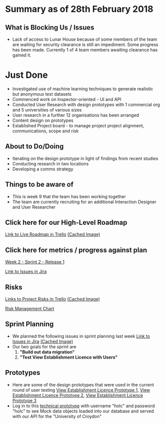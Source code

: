 # Summary as of 28th February 2018

## What is Blocking Us / Issues
* Lack of access to Lunar House because of some members of the team are waiting for security clearance is still an impediment. Some progress has been made. Currently 1 of 4 team members awaiting clearance has gained it. 

# Just Done
* Investigated use of machine learning techniques to generate realistic but anonymous test datasets
* Commenced work on Inspector-oriented - UI and API
* Conducted User Research with design prototypes  with 1 commercial org and 5 universities of various sizes
* User research in a further 12 organisations has been arranged
* Content design on prototypes
* Established Project board - to manage project project alignment, communications, scope and risk

## About to Do/Doing
* Iterating on the design prototype in light of findings from recent studies
* Conducting research in two locations
* Developing a comms strategy

## Things to be aware of
* This is week 9 that the team has been working together
* The team are currently recruiting for an additional Interaction Designer and User Researcher

## Click here for our High-Level Roadmap
[Link to Live Roadmap in Trello](https://trello.com/b/gDQdE01u/asl-roadmap)    [\(Cached Image\)](graphs/ASLRoadMap28022018.png)

## Click here for metrics / progress against plan
[Week 2 - Sprint 2 - Release 1](graphs/progress28022018.png)

[Link to Issues in Jira](https://jira.digital.homeoffice.gov.uk/secure/RapidBoard.jspa?rapidView=261&view=planning&selectedIssue=AS-173)

## Risks
[Links to Project Risks in Trello](https://trello.com/b/VuFuCL7t/risk-register-and-kpis-asl-delivery)    [\(Cached Image\)](graphs/ASLRiskRegister28022018.png)

[Risk Management Chart](graphs/risk28022018.png)

## Sprint Planning
* We planned the following issues in sprint planning last week [Link to Issues in Jira](https://jira.digital.homeoffice.gov.uk/secure/RapidBoard.jspa?rapidView=261)    [\(Cached Image\)](graphs/Sprint28022018.png)
* Our two goals for the sprint are
	1.  **"Build out data migration"**
	2. **"Test View Establishment Licence with Users"**

## Prototypes

* Here are some of the design prototypes that were used in the current round of user testing
[View Establishment Licence Prototype 1](graphs/VEL_Prot1.png), [View Establishment Licence Prototype 2](graphs/VEL_Prot2.png), [View Establishment Licence Prototype 3](graphs/VEL_Prot3.png)
* Log in to this [technical prototype](https://dev.notprod.asl.homeoffice.gov.uk/) with username "holc" and password "holc" to see Mock data objects loaded into our database and served with our API for the "University of Croydon"
